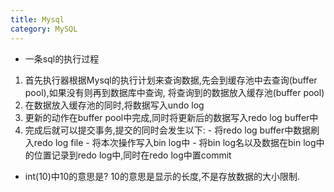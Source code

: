 ```yaml
---
title: Mysql
category: MySQL
---
```

- 一条sql的执行过程
1. 首先执行器根据Mysql的执行计划来查询数据,先会到缓存池中去查询(buffer pool),如果没有则再到数据库中查询, 将查询到的数据放入缓存池(buffer pool)
2. 在数据放入缓存池的同时,将数据写入undo log
3. 更新的动作在buffer pool中完成,同时将更新后的数据写入redo log buffer中
4. 完成后就可以提交事务,提交的同时会发生以下:
        - 将redo log buffer中数据刷入redo log file
        - 将本次操作写入bin log中
        - 将bin log名以及数据在bin log中的位置记录到redo log中,同时在redo log中置commit

- int(10)中10的意思是?
10的意思是显示的长度,不是存放数据的大小限制.
